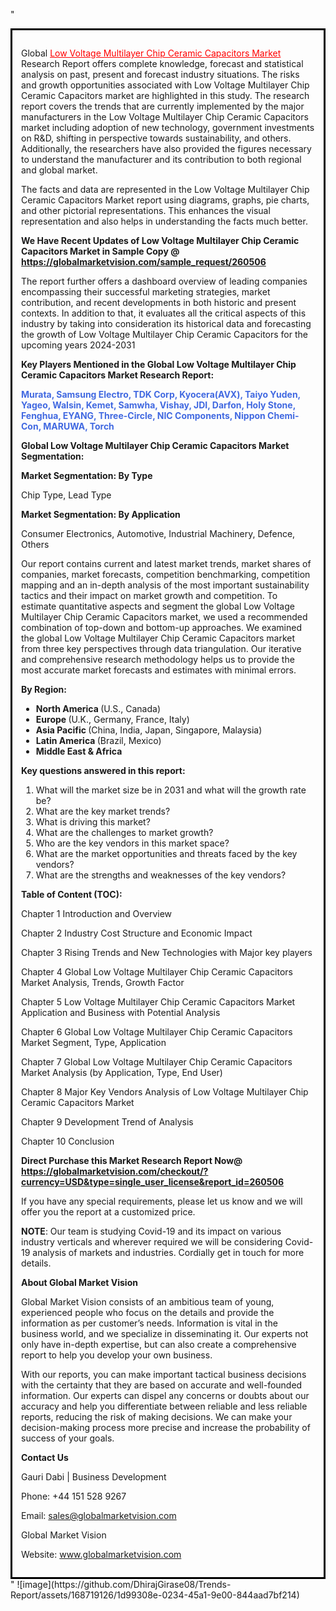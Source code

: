 "<div style='border: 3px solid black; padding: 1em;'>

Global <a style='color: #ff0000;' href='https://globalmarketvision.com/reports/global-low-voltage-multilayer-chip-ceramic-capacitors-market/260506'>Low Voltage Multilayer Chip Ceramic Capacitors Market</a> Research Report offers complete knowledge, forecast and statistical analysis on past, present and forecast industry situations. The risks and growth opportunities associated with Low Voltage Multilayer Chip Ceramic Capacitors market are highlighted in this study. The research report covers the trends that are currently implemented by the major manufacturers in the Low Voltage Multilayer Chip Ceramic Capacitors market including adoption of new technology, government investments on R&amp;D, shifting in perspective towards sustainability, and others. Additionally, the researchers have also provided the figures necessary to understand the manufacturer and its contribution to both regional and global market.

The facts and data are represented in the Low Voltage Multilayer Chip Ceramic Capacitors Market report using diagrams, graphs, pie charts, and other pictorial representations. This enhances the visual representation and also helps in understanding the facts much better.

<strong>We Have Recent Updates of Low Voltage Multilayer Chip Ceramic Capacitors Market in Sample Copy</strong><strong> @</strong><strong> <a style='color: #ff0000;' href='https://globalmarketvision.com/sample_request/260506?utm_source=linkedinPulse&utm_medium=Dhiraj&utm_campaign=SN'><strong>https://globalmarketvision.com/sample_request/260506 </strong></a></strong>

The report further offers a dashboard overview of leading companies encompassing their successful marketing strategies, market contribution, and recent developments in both historic and present contexts. In addition to that, it evaluates all the critical aspects of this industry by taking into consideration its historical data and forecasting the growth of Low Voltage Multilayer Chip Ceramic Capacitors for the upcoming years 2024-2031

<strong>Key Players Mentioned in the Global Low Voltage Multilayer Chip Ceramic Capacitors Market Research Report:</strong>

<strong style='color: #4169e1;'>Murata, Samsung Electro, TDK Corp, Kyocera(AVX), Taiyo Yuden, Yageo, Walsin, Kemet, Samwha, Vishay, JDI, Darfon, Holy Stone, Fenghua, EYANG, Three-Circle, NIC Components, Nippon Chemi-Con, MARUWA, Torch</strong>

<strong>Global Low Voltage Multilayer Chip Ceramic Capacitors Market Segmentation:</strong>

<strong>Market Segmentation: By Type</strong>

Chip Type, Lead Type

<strong>Market Segmentation: By Application</strong>

Consumer Electronics, Automotive, Industrial Machinery, Defence, Others

Our report contains current and latest market trends, market shares of companies, market forecasts, competition benchmarking, competition mapping and an in-depth analysis of the most important sustainability tactics and their impact on market growth and competition. To estimate quantitative aspects and segment the global Low Voltage Multilayer Chip Ceramic Capacitors market, we used a recommended combination of top-down and bottom-up approaches. We examined the global Low Voltage Multilayer Chip Ceramic Capacitors market from three key perspectives through data triangulation. Our iterative and comprehensive research methodology helps us to provide the most accurate market forecasts and estimates with minimal errors.

<strong>By Region:</strong>
<ul>
  <li><strong> North America </strong>(U.S., Canada)</li>
  <li><strong> Europe </strong>(U.K., Germany, France, Italy)</li>
  <li><strong> Asia Pacific </strong>(China, India, Japan, Singapore, Malaysia)</li>
  <li><strong> Latin America </strong>(Brazil, Mexico)</li>
  <li><strong> Middle East &amp; Africa</strong></li>
</ul>
<strong>Key questions answered in this report:</strong>
<ol>
  <li>What will the market size be in 2031 and what will the growth rate be?</li>
  <li>What are the key market trends?</li>
  <li>What is driving this market?</li>
  <li>What are the challenges to market growth?</li>
  <li>Who are the key vendors in this market space?</li>
  <li>What are the market opportunities and threats faced by the key vendors?</li>
  <li>What are the strengths and weaknesses of the key vendors?</li>
</ol>
<strong>Table of Content (TOC): </strong>

Chapter 1 Introduction and Overview

Chapter 2 Industry Cost Structure and Economic Impact

Chapter 3 Rising Trends and New Technologies with Major key players

Chapter 4 Global Low Voltage Multilayer Chip Ceramic Capacitors Market Analysis, Trends, Growth Factor

Chapter 5 Low Voltage Multilayer Chip Ceramic Capacitors Market Application and Business with Potential Analysis

Chapter 6 Global Low Voltage Multilayer Chip Ceramic Capacitors Market Segment, Type, Application

Chapter 7 Global Low Voltage Multilayer Chip Ceramic Capacitors Market Analysis (by Application, Type, End User)

Chapter 8 Major Key Vendors Analysis of Low Voltage Multilayer Chip Ceramic Capacitors Market

Chapter 9 Development Trend of Analysis

Chapter 10 Conclusion

<strong>Direct Purchase this Market Research Report Now</strong><strong>@</strong><strong> <strong><a style='color: #ff0000;' href='https://globalmarketvision.com/checkout/?currency=USD&type=single_user_license&report_id=260506?utm_source=linkedinPulse&utm_medium=Dhiraj&utm_campaign=SN'>https://globalmarketvision.com/checkout/?currency=USD&type=single_user_license&report_id=260506</a></strong></strong>

If you have any special requirements, please let us know and we will offer you the report at a customized price.

<strong>NOTE</strong>: Our team is studying Covid-19 and its impact on various industry verticals and wherever required we will be considering Covid-19 analysis of markets and industries. Cordially get in touch for more details.

<strong>About Global Market Vision</strong>

Global Market Vision consists of an ambitious team of young, experienced people who focus on the details and provide the information as per customer’s needs. Information is vital in the business world, and we specialize in disseminating it. Our experts not only have in-depth expertise, but can also create a comprehensive report to help you develop your own business.

With our reports, you can make important tactical business decisions with the certainty that they are based on accurate and well-founded information. Our experts can dispel any concerns or doubts about our accuracy and help you differentiate between reliable and less reliable reports, reducing the risk of making decisions. We can make your decision-making process more precise and increase the probability of success of your goals.

<strong>Contact Us</strong>

Gauri Dabi | Business Development

Phone: +44 151 528 9267

Email: <a href='mailto:sales@globalmarketvision.com'>sales@globalmarketvision.com</a>

Global Market Vision

Website: <a href='http://www.globalmarketvision.com/'>www.globalmarketvision.com</a>

</div>"
![image](https://github.com/DhirajGirase08/Trends-Report/assets/168719126/1d99308e-0234-45a1-9e00-844aad7bf214)
